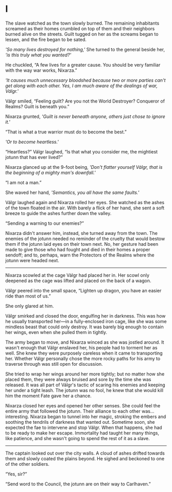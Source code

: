 # I

The slave watched as the town slowly burned. The remaining inhabitants screamed as their homes crumbled on top of them and their neighbors burned alive on the streets. Guilt tugged on her as the screams began to lessen, and the fire began to be sated.

*'So many lives destroyed for nothing,'* She turned to the general beside her, *'is this truly what you wanted?'*

He chuckled, “A few lives for a greater cause. You should be very familiar with the way war works, Nixarza.”

*'It causes much unnecessary bloodshed because two or more parties can't get along with each other. Yes, I am much aware of the dealings of war,  Válgr.'*

Válgr smiled, “Feeling guilt? Are you not the World Destroyer? Conqueror of Realms? Guilt is beneath you.”

Nixarza grunted, *'Guilt is never beneath anyone, others just chose to ignore it.'*

“That is what a true warrior must do to become the best.”

*'Or to become heartless.'*

“Heartless?” Válgr laughed, “Is that what you consider me, the mightiest jotunn that has ever lived?”

Nixarza glanced up at the 9-foot being, *'Don't flatter yourself Válgr, that is the beginning of a mighty man's downfall.'*

“I am not a man.”

She waved her hand, *'Semantics, you all have the same faults.'*

Válgr laughed again and Nixarza rolled her eyes. She watched as the ashes of the town floated in the air. With barely a flick of her hand, she sent a soft breeze to guide the ashes further down the valley.

“Sending a warning to our enemies?”

Nixarza didn't answer him, instead, she turned away from the town. The enemies of the jotunn needed no reminder of the cruelty that would bestow them if the jotunn laid eyes on their town next. No, her gesture had been made to give those who had fought and died in their homes a proper sendoff; and to, perhaps, warn the Protectors of the Realms where the jotunn were headed next.

---

Nixarza scowled at the cage Válgr had placed her in. Her scowl only deepened as the cage was lifted and placed on the back of a wagon.

Válgr peered into the small space, “Lighten up dragon, you have an easier ride than most of us.”

She only glared at him.

Válgr smirked and closed the door, engulfing her in darkness. This was how he usually transported her&mdash;in a fully-enclosed iron cage, like she was some mindless beast that could only destroy. It was barely big enough to contain her wings, even when she pulled them in tightly.

The army began to move, and Nixarza winced as she was jostled around. It wasn't enough that Válgr enslaved her, his people had to torment her as well. She knew they were purposely careless when it came to transporting her. Whether Válgr personally chose the more rocky paths for his army to traverse through was still open for discussion.

She tried to wrap her wings around her more tightly; but no matter how she placed them, they were always bruised and sore by the time she was released. It was all part of Válgr's tactic of scaring his enemies and keeping her under a tight leash. The jotunn was no fool, he knew that she would kill him the moment Fate gave her a chance.

Nixarza closed her eyes and opened her other senses. She could feel the entire army that followed the jotunn. Their alliance to each other was… interesting. Nixarza began to tunnel into her magic, stroking the embers and soothing the tendrils of darkness that wanted out. Sometime soon, she expected the fae to intervene and stop Válgr. When that happens, she had to be ready to make her escape. Immortality had taught her many things, like patience, and she wasn't going to spend the rest of it as a slave.

---

The captain looked out over the city walls. A cloud of ashes drifted towards them and slowly coated the plains beyond. He sighed and beckoned to one of the other soldiers.

“Yes, sir?”

“Send word to the Council, the jotunn are on their way to Carlhaven.”
